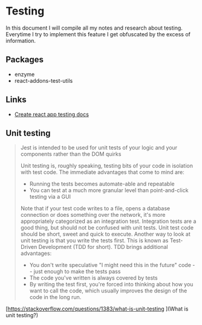 # Testing

In this document I will compile all my notes and research about testing. Everytime I try to implement this feature I get obfuscated by the excess of information.

## Packages

- enzyme
- react-addons-test-utils

## Links

- [Create react app testing docs](https://github.com/facebook/create-react-app/blob/master/packages/react-scripts/template/README.md#running-tests)


## Unit testing

> Jest is intended to be used for unit tests of your logic and your components rather than the DOM quirks
> 
> Unit testing is, roughly speaking, testing bits of your code in isolation with test code. The immediate advantages that come to mind are:
> 
> - Running the tests becomes automate-able and repeatable
> - You can test at a much more granular level than point-and-click testing via a GUI
> 
> Note that if your test code writes to a file, opens a database connection or does something over the network, it's more appropriately categorized as an integration test. Integration tests are a good thing, but should not be confused with unit tests. Unit test code should be short, sweet and quick to execute.
Another way to look at unit testing is that you write the tests first. This is known as Test-Driven Development (TDD for short). TDD brings additional advantages:
>
> - You don't write speculative "I might need this in the future" code -- just enough to make the tests pass
> - The code you've written is always covered by tests
> - By writing the test first, you're forced into thinking about how you want to call the code, which usually improves the design of the code in the long run.

[https://stackoverflow.com/questions/1383/what-is-unit-testing
](What is unit testing?)